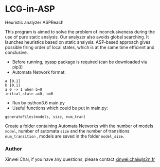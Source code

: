 # LCG-in-ASP

Heuristic analyzer ASPReach

This program is aimed to solve the problem of inconclusiveness during the use of pure static analysis. Our analyzer also avoids global searching. It launches heuristics based on static analysis. ASP-based approach gives possible firing order of local states, which is at the same time efficient and conclusive.

- Before running, pyasp package is required (can be downloaded via pip3)
- Automata Network format:
```
a [0,1]
b [0,1]
a 0 -> 1 when b=0
initial_state a=0, b=0
```
- Run by python3.6 main.py
- Useful functions which could be put in main.py:
```
generateFiles(models, size, num_tran)
```
Create a folder containing Automata Networks with the number of models ```model```, number of automata ```size``` and the number of transitions ```num_transition``` , models are saved in the folder ```model_size```.





### Author
Xinwei Chai, if you have any questions, please contact xinwei.chai@ls2n.fr


